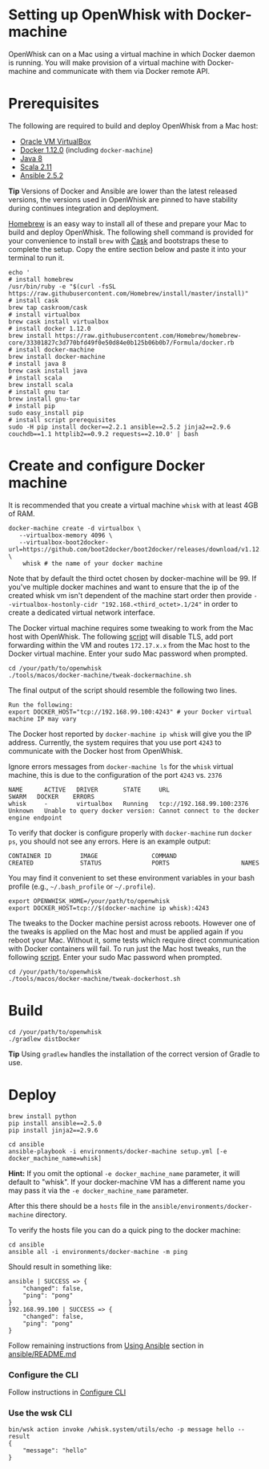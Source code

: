 <!--
#
# Licensed to the Apache Software Foundation (ASF) under one or more
# contributor license agreements.  See the NOTICE file distributed with
# this work for additional information regarding copyright ownership.
# The ASF licenses this file to You under the Apache License, Version 2.0
# (the "License"); you may not use this file except in compliance with
# the License.  You may obtain a copy of the License at
#
#     http://www.apache.org/licenses/LICENSE-2.0
#
# Unless required by applicable law or agreed to in writing, software
# distributed under the License is distributed on an "AS IS" BASIS,
# WITHOUT WARRANTIES OR CONDITIONS OF ANY KIND, either express or implied.
# See the License for the specific language governing permissions and
# limitations under the License.
#
-->

# Setting up OpenWhisk with Docker-machine

OpenWhisk can on a Mac using a virtual machine in which Docker daemon is running.
You will make provision of a virtual machine with Docker-machine and communicate with them via Docker remote API.

# Prerequisites

The following are required to build and deploy OpenWhisk from a Mac host:

- [Oracle VM VirtualBox](https://www.virtualbox.org/wiki/Downloads)
- [Docker 1.12.0](https://docs.docker.com/engine/installation/mac/) (including `docker-machine`)
- [Java 8](http://www.oracle.com/technetwork/java/javase/downloads/index.html)
- [Scala 2.11](http://scala-lang.org/download/)
- [Ansible 2.5.2](http://docs.ansible.com/ansible/intro_installation.html)

**Tip** Versions of Docker and Ansible are lower than the latest released versions, the versions used in OpenWhisk are pinned to have stability during continues integration and deployment.


[Homebrew](http://brew.sh/) is an easy way to install all of these and prepare your Mac to build and deploy OpenWhisk. The following shell command is provided for your convenience to install `brew` with [Cask](https://github.com/caskroom/homebrew-cask) and bootstraps these to complete the setup. Copy the entire section below and paste it into your terminal to run it.

```
echo '
# install homebrew
/usr/bin/ruby -e "$(curl -fsSL https://raw.githubusercontent.com/Homebrew/install/master/install)"
# install cask
brew tap caskroom/cask
# install virtualbox
brew cask install virtualbox
# install docker 1.12.0
brew install https://raw.githubusercontent.com/Homebrew/homebrew-core/33301827c3d770bfd49f0e50d84e0b125b06b0b7/Formula/docker.rb
# install docker-machine
brew install docker-machine
# install java 8
brew cask install java
# install scala
brew install scala
# install gnu tar
brew install gnu-tar
# install pip
sudo easy_install pip
# install script prerequisites
sudo -H pip install docker==2.2.1 ansible==2.5.2 jinja2==2.9.6 couchdb==1.1 httplib2==0.9.2 requests==2.10.0' | bash
```

# Create and configure Docker machine

It is recommended that you create a virtual machine `whisk` with at least 4GB of RAM.

```
docker-machine create -d virtualbox \
   --virtualbox-memory 4096 \
   --virtualbox-boot2docker-url=https://github.com/boot2docker/boot2docker/releases/download/v1.12.0/boot2docker.iso \
    whisk # the name of your docker machine
```
Note that by default the third octet chosen by docker-machine will be 99. If you've multiple docker machines
and want to ensure that the ip of the created whisk vm isn't dependent of the machine start order then provide `--virtualbox-hostonly-cidr "192.168.<third_octet>.1/24"` in order to create a dedicated virtual network interface.

The Docker virtual machine requires some tweaking to work from the Mac host with OpenWhisk.
The following [script](./tweak-dockermachine.sh) will disable TLS, add port forwarding
within the VM and routes `172.17.x.x` from the Mac host to the Docker virtual machine.
Enter your sudo Mac password when prompted.

```
cd /your/path/to/openwhisk
./tools/macos/docker-machine/tweak-dockermachine.sh
```

The final output of the script should resemble the following two lines.
```
Run the following:
export DOCKER_HOST="tcp://192.168.99.100:4243" # your Docker virtual machine IP may vary
```

The Docker host reported by `docker-machine ip whisk` will give you the IP address.
Currently, the system requires that you use port `4243` to communicate with the Docker host
from OpenWhisk.

Ignore errors messages from `docker-machine ls` for the `whisk` virtual machine, this is due
to the configuration of the port `4243` vs. `2376`
```
NAME      ACTIVE   DRIVER       STATE     URL                         SWARM   DOCKER    ERRORS
whisk     -        virtualbox   Running   tcp://192.168.99.100:2376           Unknown   Unable to query docker version: Cannot connect to the docker engine endpoint
```

To verify that docker is configure properly with `docker-machine` run `docker ps`, you should not see any errors. Here is an example output:
```
CONTAINER ID        IMAGE               COMMAND                  CREATED             STATUS              PORTS                    NAMES

```

You may find it convenient to set these environment variables in your bash profile (e.g., `~/.bash_profile` or `~/.profile`).
```
export OPENWHISK_HOME=/your/path/to/openwhisk
export DOCKER_HOST=tcp://$(docker-machine ip whisk):4243
```

The tweaks to the Docker machine persist across reboots.
However one of the tweaks is applied on the Mac host and must be applied
again if you reboot your Mac. Without it, some tests which require direct
communication with Docker containers will fail. To run just the Mac host tweaks,
run the following [script](./tweak-dockerhost.sh). Enter your sudo Mac password when prompted.
```
cd /your/path/to/openwhisk
./tools/macos/docker-machine/tweak-dockerhost.sh
```

# Build
```
cd /your/path/to/openwhisk
./gradlew distDocker
```
**Tip** Using `gradlew` handles the installation of the correct version of Gradle to use.

# Deploy

```
brew install python
pip install ansible==2.5.0
pip install jinja2==2.9.6

cd ansible
ansible-playbook -i environments/docker-machine setup.yml [-e docker_machine_name=whisk]
```

**Hint:** If you omit the optional `-e docker_machine_name` parameter, it will default to "whisk".
If your docker-machine VM has a different name you may pass it via the `-e docker_machine_name` parameter.

After this there should be a `hosts` file in the `ansible/environments/docker-machine` directory.

To verify the hosts file you can do a quick ping to the docker machine:

```
cd ansible
ansible all -i environments/docker-machine -m ping
```

Should result in something like:

```
ansible | SUCCESS => {
    "changed": false,
    "ping": "pong"
}
192.168.99.100 | SUCCESS => {
    "changed": false,
    "ping": "pong"
}
```

Follow remaining instructions from [Using Ansible](../../../ansible/README.md#using-ansible) section in [ansible/README.md](../../../ansible/README.md)

### Configure the CLI
Follow instructions in [Configure CLI](../../../docs/cli.md)

### Use the wsk CLI
```
bin/wsk action invoke /whisk.system/utils/echo -p message hello --result
{
    "message": "hello"
}
```
